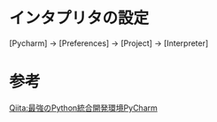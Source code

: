 # インタプリタの設定

[Pycharm] → [Preferences] → [Project] → [Interpreter]

# 参考

[Qiita:最強のPython統合開発環境PyCharm](https://qiita.com/yamionp/items/f88d50da8d6b548fc44c)
